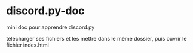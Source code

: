 # discord.py-doc
mini doc pour apprendre discord.py

télécharger ses fichiers et les mettre dans le même dossier, puis ouvrir le fichier index.html
